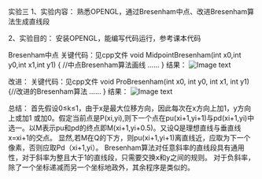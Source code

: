 实验三
1、实验内容：
熟悉OPENGL，通过Bresenham中点、改进Bresenham算法生成直线段

2、实验目的：
安装OPENGL，能编写代码运行，参考课本代码

Bresenham中点
关键代码：见cpp文件
void MidpointBresenham(int x0,int y0,int x1,int y1) { //中点Bresenham算法画线
          ……
      }
结果：
![Image text]()

改进：
关键代码：见cpp文件
void ProBresenham(int x0, int y0, int x1, int y1){//改进的Bresenham算法
          ……
      }
结果：
![Image text]()

总结：
首先假设0≤k≤1，由于x是最大位移方向，因此每次在x方向上加1，y方向上或加1 或加0。假定当前点是P(xi,yi),则下一个点在pu(xi+1,yi+1)与pd(xi+1,yi)中选一。以M表示pu和pd的终点即M(xi+1,yi+0.5)。又设Q是理想直线与垂直线x=xi+1的交点。
显然,若M在Q的下方，则pu(xi+1,yi+1)离直线近，应取为下一个像素，否则应取Pd（xi+1,yi）。
Bresenham算法对任意斜率的直线段具有通用性，对于斜率为整且大于1的直线段，只需要交换x和y之间的规则。
对于负斜率，除了一个坐标递减而另一个坐标地政外，其余程序是类似的。
